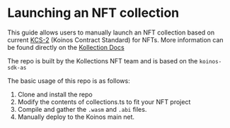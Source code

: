 # Launching an NFT collection

This guide allows users to manually launch an NFT collection based on current [KCS-2](https://github.com/koinos/koinos-contract-standards/blob/master/KCSs/kcs-2.md) (Koinos Contract Standard) for NFTs. More information can be found directly on the [Kollection Docs](https://docs.kollection.app/docs/developers/intro)

The repo is built by the Kollections NFT team and is based on the `koinos-sdk-as`

The basic usage of this repo is as follows:

1. Clone and install the repo
2. Modify the contents of collections.ts to fit your NFT project
3. Compile and gather the `.wasm` and  `.abi` files.
4. Manually deploy to the Koinos main net.